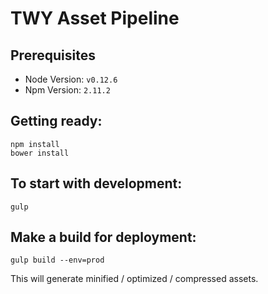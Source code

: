 # TWY Asset Pipeline

## Prerequisites
* Node Version: `v0.12.6`
* Npm Version: `2.11.2`

## Getting ready:    
    npm install
    bower install
    
## To start with development:
    gulp
    
## Make a build for deployment:
    gulp build --env=prod

This will generate minified / optimized / compressed assets.
 


